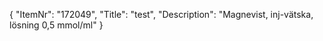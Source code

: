 {
  "ItemNr": "172049",
  "Title": "test",
  "Description": "Magnevist, inj-vätska, lösning 0,5 mmol/ml"
}